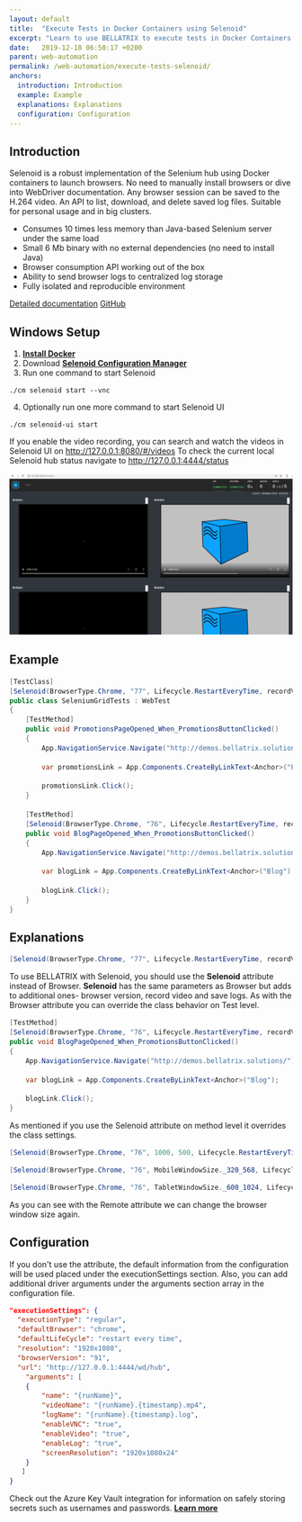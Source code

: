 ```yaml
---
layout: default
title:  "Execute Tests in Docker Containers using Selenoid"
excerpt: "Learn to use BELLATRIX to execute tests in Docker Containers using Selenoid."
date:   2019-12-18 06:50:17 +0200
parent: web-automation
permalink: /web-automation/execute-tests-selenoid/
anchors:
  introduction: Introduction
  example: Example
  explanations: Explanations
  configuration: Configuration
---
```

Introduction
-------
 Selenoid is a robust implementation of the Selenium hub using Docker containers to launch browsers. No need to manually install browsers or dive into WebDriver documentation. Any browser session can be saved to the H.264 video. An API to list, download, and delete saved log files. Suitable for personal usage and in big clusters.
- Consumes 10 times less memory than Java-based Selenium server under the same load
- Small 6 Mb binary with no external dependencies (no need to install Java)
- Browser consumption API working out of the box
- Ability to send browser logs to centralized log storage
- Fully isolated and reproducible environment

[Detailed documentation](http://aerokube.com/selenoid/latest/)
[GitHub](https://github.com/aerokube/selenoid)


## Windows Setup ##
1. **[Install Docker](https://docs.docker.com/docker-for-windows/install/)**
2. Download **[Selenoid Configuration Manager](http://aerokube.com/cm/latest/)**
3. Run one command to start Selenoid
```
./cm selenoid start --vnc
```
4. Optionally run one more command to start Selenoid UI
```
./cm selenoid-ui start
```

If you enable the video recording, you can search and watch the videos in Selenoid UI on http://127.0.0.1:8080/#/videos
To check the current local Selenoid hub status navigate to http://127.0.0.1:4444/status

![BELLATRIX UI Installer](images/selenoid-ui-videos.png)

Example
-------
```csharp
[TestClass]
[Selenoid(BrowserType.Chrome, "77", Lifecycle.RestartEveryTime, recordVideo: true, enableVnc: true, saveSessionLogs: true)]
public class SeleniumGridTests : WebTest
{
    [TestMethod]
    public void PromotionsPageOpened_When_PromotionsButtonClicked()
    {
        App.NavigationService.Navigate("http://demos.bellatrix.solutions/");

        var promotionsLink = App.Components.CreateByLinkText<Anchor>("Promotions");

        promotionsLink.Click();
    }

    [TestMethod]
    [Selenoid(BrowserType.Chrome, "76", Lifecycle.RestartEveryTime, recordVideo: true, enableVnc: true,  saveSessionLogs: false)]
    public void BlogPageOpened_When_PromotionsButtonClicked()
    {
        App.NavigationService.Navigate("http://demos.bellatrix.solutions/");

        var blogLink = App.Components.CreateByLinkText<Anchor>("Blog");

        blogLink.Click();
    }
}
```

Explanations
------------
```csharp
[Selenoid(BrowserType.Chrome, "77", Lifecycle.RestartEveryTime, recordVideo: true, enableVnc: true, saveSessionLogs: true)]
```
To use BELLATRIX with Selenoid, you should use the **Selenoid** attribute instead of Browser. **Selenoid** has the same parameters as Browser but adds to additional ones- browser version, record video and save logs. As with the Browser attribute you can override the class behavior on Test level.
```csharp
[TestMethod]
[Selenoid(BrowserType.Chrome, "76", Lifecycle.RestartEveryTime, recordVideo: true, enableVnc: true,  saveSessionLogs: false)]
public void BlogPageOpened_When_PromotionsButtonClicked()
{
    App.NavigationService.Navigate("http://demos.bellatrix.solutions/");

    var blogLink = App.Components.CreateByLinkText<Anchor>("Blog");

    blogLink.Click();
}
```
As mentioned if you use the Selenoid attribute on method level it overrides the class settings.
```csharp
[Selenoid(BrowserType.Chrome, "76", 1000, 500, Lifecycle.RestartEveryTime)]
```
```csharp
[Selenoid(BrowserType.Chrome, "76", MobileWindowSize._320_568, Lifecycle.RestartEveryTime)]
```
```csharp
[Selenoid(BrowserType.Chrome, "76", TabletWindowSize._600_1024, Lifecycle.RestartEveryTime)]
```
As you can see with the Remote attribute we can change the browser window size again.

Configuration
-------------
If you don't use the attribute, the default information from the configuration will be used placed under the executionSettings section. Also, you can add additional driver arguments under the arguments section array in the configuration file.
```json
"executionSettings": {
  "executionType": "regular",
  "defaultBrowser": "chrome",
  "defaultLifeCycle": "restart every time",
  "resolution": "1920x1080",
  "browserVersion": "91",
  "url": "http://127.0.0.1:4444/wd/hub",
    "arguments": [
    {
        "name": "{runName}",
        "videoName": "{runName}.{timestamp}.mp4",
        "logName": "{runName}.{timestamp}.log",
        "enableVNC": "true",
        "enableVideo": "true",
        "enableLog": "true",
        "screenResolution": "1920x1080x24"
    }
   ]
}
```
Check out the Azure Key Vault integration for information on safely storing secrets such as usernames and passwords. [**Learn more**](/product-integrations/azure-key-vault/)